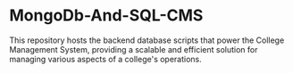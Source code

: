 # MongoDb-And-SQL-CMS
This repository hosts the backend database scripts that power the College Management System, providing a scalable and efficient solution for managing various aspects of a college's operations.
